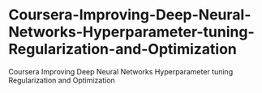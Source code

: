 # Coursera-Improving-Deep-Neural-Networks-Hyperparameter-tuning-Regularization-and-Optimization
Coursera Improving Deep Neural Networks Hyperparameter tuning Regularization and Optimization
